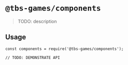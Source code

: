 # `@tbs-games/components`

> TODO: description

## Usage

```
const components = require('@tbs-games/components');

// TODO: DEMONSTRATE API
```
